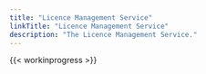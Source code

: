 ```yaml
---
title: "Licence Management Service"
linkTitle: "Licence Management Service"
description: "The Licence Management Service."
---
```


{{< workinprogress >}}
